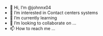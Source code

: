 - 👋 Hi, I’m @johnnx04
- 👀 I’m interested in Contact centers systems
- 🌱 I’m currently learning 
- 💞️ I’m looking to collaborate on ...
- 📫 How to reach me ...

<!---
johnnx04/johnnx04 is a ✨ special ✨ repository because its `README.md` (this file) appears on your GitHub profile.
You can click the Preview link to take a look at your changes.
--->
